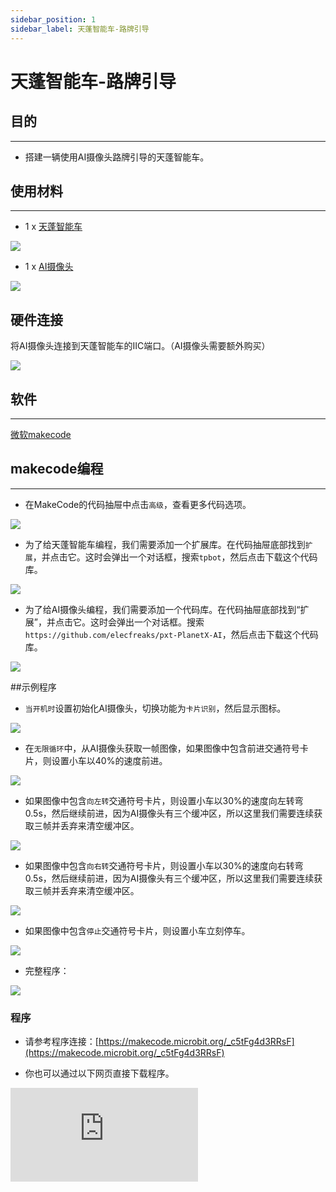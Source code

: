 ```yaml
---
sidebar_position: 1
sidebar_label: 天蓬智能车-路牌引导
---
```


# 天蓬智能车-路牌引导

## 目的
---
- 搭建一辆使用AI摄像头路牌引导的天蓬智能车。

## 使用材料
---

- 1 x [天蓬智能车](https://item.taobao.com/item.htm?spm=a1z10.5-c-s.w4002-18602834185.41.68d15ccfBFHNPy&id=618758535761)

![](https://wiki-media-ef.oss-cn-hongkong.aliyuncs.com/docs/microbit/microbit-smart-car/microbit-tpbot/ai-lens-tpbot/images/TPBot_tianpeng_case_20_01.png)

- 1 x  [AI摄像头](https://item.taobao.com/item.htm?spm=a1z10.1-c-s.w5003-22951491260.9.196458b3TgHzio&ft=t&id=632538261754&scene=taobao_shop)

![](https://wiki-media-ef.oss-cn-hongkong.aliyuncs.com/docs/microbit/microbit-smart-car/microbit-tpbot/ai-lens-tpbot/images/TPBot_tianpeng_case_20_02.png)





## 硬件连接

将AI摄像头连接到天蓬智能车的IIC端口。（AI摄像头需要额外购买）

![](https://wiki-media-ef.oss-cn-hongkong.aliyuncs.com/docs/microbit/microbit-smart-car/microbit-tpbot/ai-lens-tpbot/images/TPBot_tianpeng_case_20_03.png)

## 软件
---
[微软makecode](https://makecode.microbit.org/#)


## makecode编程
---


- 在MakeCode的代码抽屉中点击`高级`，查看更多代码选项。

![](https://wiki-media-ef.oss-cn-hongkong.aliyuncs.com/docs/microbit/microbit-smart-car/microbit-tpbot/ai-lens-tpbot/images/TPBot_tianpeng_case_20_04.png)

- 为了给天蓬智能车编程，我们需要添加一个扩展库。在代码抽屉底部找到`扩展`，并点击它。这时会弹出一个对话框，搜索`tpbot`，然后点击下载这个代码库。

![](https://wiki-media-ef.oss-cn-hongkong.aliyuncs.com/docs/microbit/microbit-smart-car/microbit-tpbot/ai-lens-tpbot/images/TPBot_tianpeng_case_20_05.png)

- 为了给AI摄像头编程，我们需要添加一个代码库。在代码抽屉底部找到“扩展”，并点击它。这时会弹出一个对话框。搜索 `https://github.com/elecfreaks/pxt-PlanetX-AI`，然后点击下载这个代码库。

![](https://wiki-media-ef.oss-cn-hongkong.aliyuncs.com/docs/microbit/microbit-smart-car/microbit-tpbot/ai-lens-tpbot/images/TPBot_tianpeng_case_20_06.png)



##示例程序

- `当开机时`设置初始化AI摄像头，切换功能为`卡片识别`，然后显示图标。

![](https://wiki-media-ef.oss-cn-hongkong.aliyuncs.com/docs/microbit/microbit-smart-car/microbit-tpbot/ai-lens-tpbot/images/TPBot_tianpeng_case_20_07.png)

- 在`无限循环`中，从AI摄像头获取一帧图像，如果图像中包含前进交通符号卡片，则设置小车以40%的速度前进。

![](https://wiki-media-ef.oss-cn-hongkong.aliyuncs.com/docs/microbit/microbit-smart-car/microbit-tpbot/ai-lens-tpbot/images/TPBot_tianpeng_case_20_08.png)

- 如果图像中包含`向左转`交通符号卡片，则设置小车以30%的速度向左转弯0.5s，然后继续前进，因为AI摄像头有三个缓冲区，所以这里我们需要连续获取三帧并丢弃来清空缓冲区。

![](https://wiki-media-ef.oss-cn-hongkong.aliyuncs.com/docs/microbit/microbit-smart-car/microbit-tpbot/ai-lens-tpbot/images/TPBot_tianpeng_case_20_09.png)

- 如果图像中包含`向右转`交通符号卡片，则设置小车以30%的速度向右转弯0.5s，然后继续前进，因为AI摄像头有三个缓冲区，所以这里我们需要连续获取三帧并丢弃来清空缓冲区。

![](https://wiki-media-ef.oss-cn-hongkong.aliyuncs.com/docs/microbit/microbit-smart-car/microbit-tpbot/ai-lens-tpbot/images/TPBot_tianpeng_case_20_10.png)

- 如果图像中包含`停止`交通符号卡片，则设置小车立刻停车。

![](https://wiki-media-ef.oss-cn-hongkong.aliyuncs.com/docs/microbit/microbit-smart-car/microbit-tpbot/ai-lens-tpbot/images/TPBot_tianpeng_case_20_11.png)

- 完整程序：

![](https://wiki-media-ef.oss-cn-hongkong.aliyuncs.com/docs/microbit/microbit-smart-car/microbit-tpbot/ai-lens-tpbot/images/TPBot_tianpeng_case_20_12.png)


### 程序
- 请参考程序连接：[https://makecode.microbit.org/_c5tFg4d3RRsF](https://makecode.microbit.org/_c5tFg4d3RRsF)

- 你也可以通过以下网页直接下载程序。

<div
    style={{
        position: 'relative',
        paddingBottom: '60%',
        overflow: 'hidden',
    }}
>
    <iframe
        src="https://makecode.microbit.org/_c5tFg4d3RRsF"
        frameborder="0"
        sandbox="allow-popups allow-forms allow-scripts allow-same-origin"
        style={{
            position: 'absolute',
            width: '100%',
            height: '100%',
        }}
    />
</div>
--
---


## python编程
---
添加天蓬智能车软件库：[https://www.elecfreaks.com/learn-cn/microbitKit/TPbot_tianpeng/TPbot-python.html](https://www.elecfreaks.com/learn-cn/microbitKit/TPbot_tianpeng/TPbot-python.html)
添加AI摄像头软件库：[https://www.elecfreaks.com/learn-cn/microbitplanetX/ai/Plant-X-EF05035-python.html](https://www.elecfreaks.com/learn-cn/microbitplanetX/ai/Plant-X-EF05035-python.html)

### 程序

```
from microbit import *
from AILens import *
from TPBot import *

tp = TPBOT()
ai = AILENS()
# 设置摄像头功能为卡片识别
ai.switch_function(Card)
while True:
    # 从摄像头获取一帧
    ai.get_image()
    if (ai.get_card_content() == "Forward"):
        tp.set_motors_speed(40,40)
    if (ai.get_card_content() == "Turn left"):
        tp.set_motors_speed(0,30)
        sleep(1000)
        tp.set_motors_speed(40,40)
        # 从摄像头获取三帧图像以清空缓存
        i = 0
        while i < 3:
          ai.get_image()
          i += 1
    if (ai.get_card_content() == "Turn right"):
        tp.set_motors_speed(30,0)
        sleep(1000)
        tp.set_motors_speed(40,40)
         # 从摄像头获取三帧图像以清空缓存
        i = 0
        while i < 3:
          ai.get_image()
          i += 1
    if (ai.get_card_content() == "Stop"):
        tp.set_motors_speed(0,0)

```


---
## 结论
---

当摄像头识别到向前进的卡片时，小车向前行驶，当摄像头识别到向左转的卡片时，小车向左转弯，然后向前行驶，当摄像头识别到向右转的卡片时，小车向右转弯，然后向前行驶，当摄像头识别到停止的卡片时，小车停止行驶。


## 思考
---


## 常见问题
---
Q:使用案例中的代码发现小车不能正常运行？
A:电池电量不足，增大程序中的小车速度参数的数值或者更换电池，并测试。
Q:使用案例中的代码发现AI摄像头突然无法初始化进入功能选择界面？
A:电池电量不足，请更换新电池，并测试。
## 相关阅读
---
